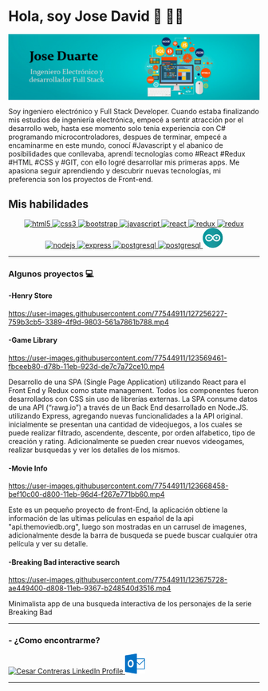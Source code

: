# Hola, soy Jose David 👋 👨‍💻

    
   <img src="https://github.com/jdavidduart/jdavidduart/blob/main/images/banner.PNG" alt="Banner" align="center">     
<p>
Soy ingeniero electrónico y Full Stack Developer. Cuando estaba finalizando mis estudios de ingeniería electrónica, empecé a sentir atracción por el desarrollo web, hasta ese momento solo tenia experiencia con C# programando microcontroladores, despues de terminar, empecé a encaminarme en este mundo, conocí #Javascript y el abanico de posibilidades que conllevaba, aprendí tecnologías como #React #Redux #HTML #CSS y #GIT, con ello logré desarrollar mis primeras apps. Me apasiona seguir aprendiendo y descubrir nuevas tecnologías, mi preferencia son los proyectos de Front-end.

</p>

## Mis habilidades
<p width='40%' height="100%"align="center"> 
   <a href="https://www.w3.org/html/" target="_blank"> <img src="https://icongr.am/devicon/html5-original-wordmark.svg?size=40&color=currentColor" alt="html5"             width="40" height="40"/> </a>   
   <a href="https://www.w3schools.com/css/" target="_blank"> <img src="https://icongr.am/devicon/css3-original-wordmark.svg?size=40&color=currentColor" alt="css3"         width="40" height="40"/> </a>
   <a href="https://getbootstrap.com" target="_blank"> <img src="https://icongr.am/devicon/bootstrap-plain-wordmark.svg?size=40&color=currentColor" alt="bootstrap"             width="40" height="40"/> </a>    
   <a href="https://developer.mozilla.org/en-US/docs/Web/JavaScript" target="_blank">
      <img src="https://icongr.am/devicon/javascript-original.svg?size=40&color=currentColor" alt="javascript" width="40" height="40"/> </a>
   <a href="https://reactjs.org/" target="_blank"> <img src="https://icongr.am/devicon/react-original.svg?size=40&color=currentColor" alt="react"                 width="40" height="40"/> </a>
   <a href="https://vuejs.org/" target="_blank"> <img src="https://icongr.am/devicon/vuejs-original-wordmark.svg?size=40&color=2ec539" alt="redux" width="40" height="40"/> 
    </a>
    <a href="https://es.redux.js.org/" target="_blank"> <img src="https://cdn.icon-icons.com/icons2/2415/PNG/512/redux_original_logo_icon_146365.png" alt="redux" width="40" height="40"/> 
    </a>
   <a href="https://nodejs.org" target="_blank"> <img src="https://icongr.am/devicon/nodejs-original-wordmark.svg?size=40&color=currentColor" alt="nodejs" width="40" height="40"/> </a>
   <a href="https://expressjs.com" target="_blank"> <img src="https://icongr.am/devicon/express-original-wordmark.svg?size=40&color=2ec539" alt="express"  width="40" height="40"/> </a>
   <a href="https://www.postgresql.org" target="_blank"> <img src="https://icongr.am/devicon/postgresql-original-wordmark.svg?size=40&color=2ec539"  alt="postgresql" width="40" height="40"/> </a>
   <a href="https://sequelize.org" target="_blank"> <img src="https://icongr.am/devicon/sequelize-original.svg?size=40&color=2ec539" alt="postgresql" width="40"               height="40"/> </a>
   <img src="https://github.com/jdavidduart/jdavidduart/blob/main/images/arduino.png" alt="Arduino" width="40" height="40">  
 </p>

  
  
  
******
### Algunos proyectos :computer:

#### -Henry Store

https://user-images.githubusercontent.com/77544911/127256227-759b3cb5-3389-4f9d-9803-561a7861b788.mp4


#### -Game Library

https://user-images.githubusercontent.com/77544911/123569461-fbceeb80-d78b-11eb-923d-de7c7a72ce10.mp4

<p>
Desarrollo de una SPA (Single Page Application) utilizando React para el Front End y Redux como state management. Todos los componentes fueron desarrollados con CSS sin uso de librerías externas.
La SPA consume datos de una API (“rawg.io”) a través de un Back End desarrollado en Node.JS. utilizando Express, agregando nuevas funcionalidades a la API original. inicialmente se presentan una cantidad de videojuegos, a los cuales se puede realizar filtrado, ascendente, descente, por orden alfabetico, tipo de creación y rating. Adicionalmente se pueden crear nuevos videogames, realizar busquedas y ver los detalles de los mismos.
</p>



#### -Movie Info

https://user-images.githubusercontent.com/77544911/123668458-bef10c00-d800-11eb-96d4-f267e771bb60.mp4

<p>
Este es un pequeño proyecto de front-End, la aplicación obtiene la información de las ultimas películas en español de la api "api.themoviedb.org", luego son mostradas en un carrusel de imagenes, adicionalmente desde la barra de busqueda se puede buscar cualquier otra película y ver su detalle.
</p>
    


#### -Breaking Bad interactive search

https://user-images.githubusercontent.com/77544911/123675728-ae449400-d808-11eb-9367-b248540d3516.mp4

<p>
Minimalista app de una busqueda interactiva de los personajes de la serie Breaking Bad
</p>

******
### - ¿Como encontrarme?
   <p>
      <a href="https://www.linkedin.com/in/jose-david-duarte/">
         <img src="https://www.vectorlogo.zone/logos/linkedin/linkedin-icon.svg" alt="Cesar Contreras LinkedIn Profile" height="40" width="40">
      </a>   
      <a align='right' href="mailto:jdavidduart@gmail.com">
         <img alt="Email" src="https://github.com/jdavidduart/jdavidduart/blob/main/images/Microsoft_Outlook_2013-2019_logo.svg.png?raw=true" height="40" width="40"/>
      </a>  
   </p>
   
   
  ******
